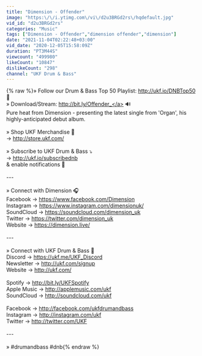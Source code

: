 ```yaml
---
title: "Dimension - Offender"
image: "https:\/\/i.ytimg.com\/vi\/d2u3BRGd2rs\/hqdefault.jpg"
vid_id: "d2u3BRGd2rs"
categories: "Music"
tags: ["Dimension - Offender","dimension offender","dimension"]
date: "2021-11-04T02:22:48+03:00"
vid_date: "2020-12-05T15:58:09Z"
duration: "PT3M44S"
viewcount: "499980"
likeCount: "10847"
dislikeCount: "298"
channel: "UKF Drum & Bass"
---
```

{% raw %}» Follow our Drum &amp; Bass Top 50 Playlist: <a rel="nofollow" target="blank" href="http://ukf.io/DNBTop50">http://ukf.io/DNBTop50</a> 🎵<br />» Download/Stream: <a rel="nofollow" target="blank" href="http://bit.ly/Offender_">http://bit.ly/Offender_</a> 🔊<br />Pure heat from Dimension - presenting the latest single from 'Organ', his highly-anticipated debut album.<br /><br />» Shop UKF Merchandise 👕<br />→ <a rel="nofollow" target="blank" href="http://store.ukf.com/">http://store.ukf.com/</a><br /><br />» Subscribe to UKF Drum &amp; Bass ⤵️<br />→ <a rel="nofollow" target="blank" href="http://ukf.io/subscribednb">http://ukf.io/subscribednb</a> <br />&amp; enable notifications 🔔<br /><br />---<br /><br />» Connect with Dimension 🎧<br />Facebook → <a rel="nofollow" target="blank" href="https://www.facebook.com/Dimension">https://www.facebook.com/Dimension</a><br />Instagram → <a rel="nofollow" target="blank" href="https://www.instagram.com/dimensionuk/">https://www.instagram.com/dimensionuk/</a><br />SoundCloud → <a rel="nofollow" target="blank" href="https://soundcloud.com/dimension_uk">https://soundcloud.com/dimension_uk</a><br />Twitter → <a rel="nofollow" target="blank" href="https://twitter.com/dimension_uk">https://twitter.com/dimension_uk</a><br />Website → <a rel="nofollow" target="blank" href="https://dimension.live/">https://dimension.live/</a><br /><br />---<br /><br />» Connect with UKF Drum &amp; Bass 📢<br />Discord → <a rel="nofollow" target="blank" href="https://ukf.me/UKF_Discord">https://ukf.me/UKF_Discord</a><br />Newsletter → <a rel="nofollow" target="blank" href="http://ukf.com/signup">http://ukf.com/signup</a><br />Website → <a rel="nofollow" target="blank" href="http://ukf.com/">http://ukf.com/</a><br /><br />Spotify → <a rel="nofollow" target="blank" href="http://bit.ly/UKFSpotify">http://bit.ly/UKFSpotify</a><br />Apple Music → <a rel="nofollow" target="blank" href="http://applemusic.com/ukf">http://applemusic.com/ukf</a><br />SoundCloud → <a rel="nofollow" target="blank" href="http://soundcloud.com/ukf">http://soundcloud.com/ukf</a><br /><br />Facebook → <a rel="nofollow" target="blank" href="http://facebook.com/ukfdrumandbass">http://facebook.com/ukfdrumandbass</a><br />Instagram → <a rel="nofollow" target="blank" href="http://instagram.com/ukf">http://instagram.com/ukf</a><br />Twitter → <a rel="nofollow" target="blank" href="http://twitter.com/UKF">http://twitter.com/UKF</a><br /><br />---<br /><br />» #drumandbass #dnb{% endraw %}
